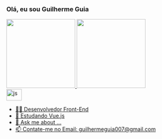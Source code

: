 ### Olá, eu sou Guilherme Guia
<div>
<a href="https://github.com/GuilhermeGuia">
  <img  height="180rem" src="https://github-readme-stats.vercel.app/api?username=GuilhermeGuia&show_icons=true&theme=dracula&include_all_commits=true&count_private=true" /> 
    <img  height="180rem" src="https://github-readme-stats.vercel.app/api/top-langs/?username=GuilhermeGuia&layout=compact&langs_count=16&theme=dracula" /> 
</div>
  
 <div style="display:inline-block">
<img src="https://cdn.jsdelivr.net/gh/devicons/devicon/icons/javascript/javascript-original.svg" align="center" alt="js" height="30"  width="40" />

  
 </div>

- 👨‍💻 Desenvolvedor Front-End
- 🌱 Estudando Vue.js
- 💬 Ask me about ...
- 📫 Contate-me no Email: guilhermeguia007@gmail.com




